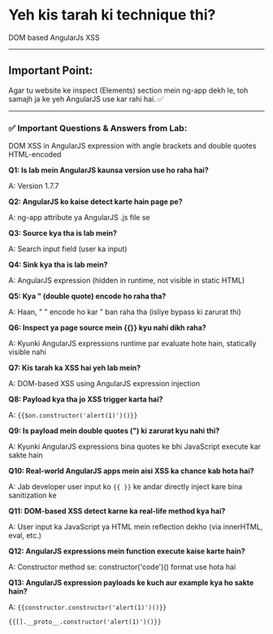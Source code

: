 # Yeh kis tarah ki technique thi?
DOM based AngularJs XSS

---

## Important Point:
Agar tu website ke inspect (Elements) section mein ng-app dekh le, toh samajh ja ke yeh AngularJS use kar rahi hai. ✅

---

### ✅ Important Questions & Answers from Lab: 
DOM XSS in AngularJS expression with angle brackets and double quotes HTML-encoded

**Q1: Is lab mein AngularJS kaunsa version use ho raha hai?**

A: Version 1.7.7

**Q2: AngularJS ko kaise detect karte hain page pe?**

A: ng-app attribute ya AngularJS .js file se

**Q3: Source kya tha is lab mein?**

A: Search input field (user ka input)

**Q4: Sink kya tha is lab mein?**

A: AngularJS expression (hidden in runtime, not visible in static HTML)

**Q5: Kya " (double quote) encode ho raha tha?**

A: Haan, " " encode ho kar &quot; ban raha tha (isliye bypass ki zarurat thi)

**Q6: Inspect ya page source mein {{}} kyu nahi dikh raha?**

A: Kyunki AngularJS expressions runtime par evaluate hote hain, statically visible nahi

**Q7: Kis tarah ka XSS hai yeh lab mein?**

A: DOM-based XSS using AngularJS expression injection

**Q8: Payload kya tha jo XSS trigger karta hai?**

A: ```{{$on.constructor('alert(1)')()}}```

**Q9: Is payload mein double quotes (") ki zarurat kyu nahi thi?**

A: Kyunki AngularJS expressions bina quotes ke bhi JavaScript execute kar sakte hain

**Q10: Real-world AngularJS apps mein aisi XSS ka chance kab hota hai?**

A: Jab developer user input ko ```{{ }}``` ke andar directly inject kare bina sanitization ke

**Q11: DOM-based XSS detect karne ka real-life method kya hai?**

A: User input ka JavaScript ya HTML mein reflection dekho (via innerHTML, eval, etc.)

**Q12: AngularJS expressions mein function execute kaise karte hain?**

A: Constructor method se: constructor('code')() format use hota hai

**Q13: AngularJS expression payloads ke kuch aur example kya ho sakte hain?**

A:
```{{constructor.constructor('alert(1)')()}}```

```{{[].__proto__.constructor('alert(1)')()}}```

